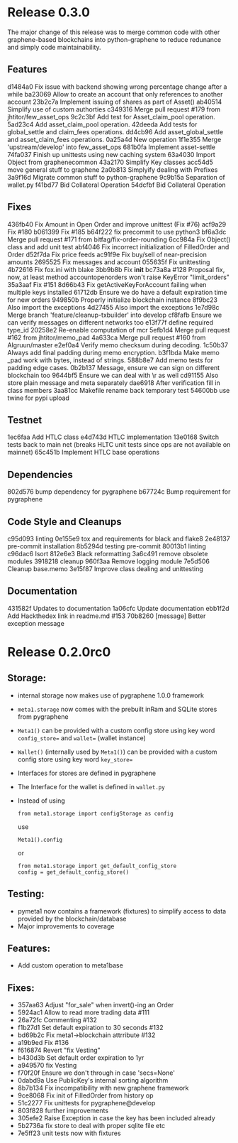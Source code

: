 Release 0.3.0
=============

The major change of this release was to merge common code with other
graphene-based blockchains into python-graphene to reduce redunance and
simply code maintainability.

Features
--------
d1484a0 Fix issue with backend showing wrong percentage change after a while
ba23069 Allow to create an account that only references to another account
23b2c7a Implement issuing of shares as part of Asset()
ab40514 Simplify use of custom authorties
c349316 Merge pull request #179 from jhtitor/few_asset_ops
9c2c3bf Add test for Asset_claim_pool operation.
5ad23c4 Add asset_claim_pool operation.
42deeda Add tests for global_settle and claim_fees operations.
dd4cb96 Add asset_global_settle and asset_claim_fees operations.
0a25a4d New operation
1f1e355 Merge 'upstream/develop' into few_asset_ops
681b0fa Implement asset-settle
74fa037 Finish up unittests using new caching system
63a4030 Import Object from graphenecommon
43a2170 Simplify Key classes
acc54d5 move general stuff to graphene
2a0b813 Simplyify dealing with Prefixes
3a9f16d Migrate common stuff to python-graphene
9c9b15a Separation of wallet.py
f41bd77 Bid Collateral Operation
54dcfbf Bid Collateral Operation

Fixes
-----
436fb40 Fix Amount in Open Order and improve unittest (Fix #76)
acf9a29 Fix #180
b061399 Fix #185
b64f222 fix precommit to use python3
bf6a3dc Merge pull request #171 from bitfag/fix-order-rounding
6cc984a Fix Object() class and add unit test
abf4046 Fix incorrect initialization of FilledOrder and Order
d52f7da Fix price feeds
ac91f9e Fix buy/sell of near-precision amounts
2695525 Fix messages and account
055635f Fix unittesting
4b72616 Fix fox.ini with blake
3bb9b8b Fix __init__
bc73a8a #128 Proposal fix, now, at least method accountopenorders won't raise KeyError "limit_orders"
35a3aaf Fix #151
8d66b43 Fix getActiveKeyForAccount failing when multiple keys installed
61712db Ensure we do have a default expiration time for new orders
949850b Properly initialize blockchain instance
8f9bc23 Also import the exceptions
4d27455 Also import the exceptions
1e7d98c Merge branch 'feature/cleanup-txbuilder' into develop
cf8fafb Ensure we can verify messages on different networks too
e13f77f define required type_id
20258e2 Re-enable computation of mcr
5efb1d4 Merge pull request #162 from jhtitor/memo_pad
4a633ca Merge pull request #160 from Algruun/master
e2ef0a4 Verify memo checksum during decoding.
1c50b37 Always add final padding during memo encryption.
b3f1bda Make memo _pad work with bytes, instead of strings.
588b8e7 Add memo tests for padding edge cases.
0b2b137 Message, ensure we can sign on different blockchain too
9644bf5 Ensure we can deal with \r as well
cd91155 Also store plain message and meta separately
dae6918 After verification fill in class members
3aa81cc Makefile rename back temporary test
54600bb use twine for pypi upload


Testnet
-------
1ec6faa Add HTLC class
e4d743d HTLC implementation
13e0168 Switch tests back to main net (breaks HLTC unit tests since ops are not available on mainnet)
65c451b Implement HTLC base operations

Dependencies
------------
802d576 bump dependency for pygraphene
b67724c Bump requirement for pygraphene

Code Style and Cleanups
-----------------------
c95d093 linting
0e155e9 tox and requirements for black and flake8
2e48137 pre-commit installation
8b5294d testing pre-commit
80013b1 linting
c96dac6 Isort
812e6e3 Black reformatting
3a6c491 remove obsolete modules
3918218 cleanup
960f3aa Remove logging module
7e5d506 Cleanup base.memo
3e15f87 Improve class dealing and unittesting

Documentation
-------------
431582f Updates to documentation
1a06cfc Update documentation
ebb1f2d Add Hackthedex link in readme.md #153
70b8260 [message] Better exception message

Release 0.2.0rc0
================

Storage:
--------

* internal storage now makes use of pygraphene 1.0.0 framework
* `meta1.storage` now comes with the prebuilt inRam and SQLite stores from pygraphene
* `Meta1()` can be provided with a custom config store using key word `config_store=` and `wallet=` (wallet instance)
* `Wallet()` (internally used by `Meta1()`) can be provided with a custom config store using key word `key_store=`
* Interfaces for stores are defined in pygraphene
* The Interface for the wallet is defined in `wallet.py`
* Instead of using

  ```
  from meta1.storage import configStorage as config
  ```

  use

  ```
  Meta1().config
  ```

  or

  ```
  from meta1.storage import get_default_config_store
  config = get_default_config_store()
  ```

Testing:
--------

* pymeta1 now contains a framework (fixtures) to simplify access to data provided by the blockchain/database
* Major improvements to coverage

Features:
---------

* Add custom operation to meta1base

Fixes:
------

* 357aa63 Adjust "for_sale" when invert()-ing an Order
* 5924ac1 Allow to read more trading data #111
* 26a72fc Commenting #132
* f1b27d1 Set default expiration to 30 seconds #132
* bd69b2c Fix meta1->blockchain attrribute #132
* a19b9ed Fix #136
* f616874 Revert "fix Vesting"
* b430d3b Set default order expiration to 1yr
* a949570 fix Vesting
* f70f20f Ensure we don't through in case 'secs=None'
* 0dabd9a Use PublicKey's internal sorting algorithm
* 8b7b134 Fix incompatibility with new graphene framework
* 9ce8068 Fix init of FilledOrder from history op
* 51c2277 Fix unittests for pygraphene@develop
* 803f828 further improvements
* 305efe2 Raise Exception in case the key has been included already
* 5b2736a fix store to deal with proper sqlite file etc
* 7e5ff23 unit tests now with fixtures
